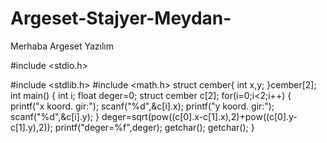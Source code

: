Argeset-Stajyer-Meydan-
=======================
Merhaba Argeset Yazılım

#include <stdio.h>
 
#include <stdlib.h>
#include <math.h>
struct cember{
int x,y;
}cember[2];
int main()
{
int i;
float deger=0;
struct cember c[2];
for(i=0;i<2;i++)
{
printf("x koord. gir:"); scanf("%d",&c[i].x);
printf("y koord. gir:"); scanf("%d",&c[i].y);
}
deger=sqrt(pow((c[0].x-c[1].x),2)+pow((c[0].y-c[1].y),2));
printf("deger=%f",deger);
getchar();
getchar();
}

